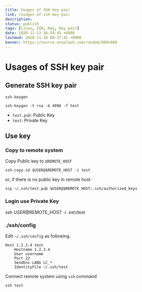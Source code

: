 ```yaml
---
title: Usages of SSH key pair
link: /usages-of-ssh-key-pair
description: 
status: publish
tags: [Linux, SSH, Key, Key pair]
date: 2020-11-13 16:54:45 +0900
lastmod: 2020-11-16 09:37:41 +0900
banner: https://source.unsplash.com/random/800x400
---
```


# Usages of SSH key pair

## Generate SSH key pair

`ssh-keygen`

```
ssh-keygen -t rsa -b 4096 -f test
```

* `test.pub`: Public Key
* `test`: Private Key

<!--more-->

## Use key 

### Copy to remote system

Copy Public key to `$REMOTE_HOST`

```
ssh-copy-id $USER@$REMOTE_HOST -i test
```

or, if there is no public key in remote host

```
scp ~/.ssh/test.pub $USER@$REMOTE_HOST:.ssh/authorized_keys
```

### Login use Private Key
ssh $USER@$REMOTE_HOST -i .ssh/test


### ./ssh/config

Edit `~/.ssh/config` as following.

```
Host 1.2.3.4 test
    Hostname 1.2.3.4
    User username
    Port 22
    SendEnv LANG LC_*
    IdentityFile ~/.ssh/test
```

Connect remote system using `ssh` command
```
ssh test
```